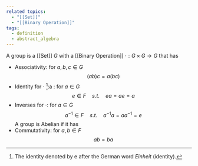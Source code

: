 ```yaml
---
related topics:
  - "[[Set]]"
  - "[[Binary Operation]]"
tags:
  - definition
  - abstract_algebra
---
```

A group is a [[Set]] $G$ with a [[Binary Operation]] $\cdot: G\times G\to G$ that has
- Associativity: for $a,b,c \in G$$$
	(ab)c = a(bc)$$
- Identity for $\cdot$ [^1]:a : for $a\in G$$$
	e\in F\quad s.t. \quad ea=ae=a$$
- Inverses for $\cdot$: for $a\in G$ $$a^{-1}\in F\quad s.t. \quad a^{-1}a=aa^{-1}=e$$
A group is Abelian if it has
- Commutativity: for $a,b\in F$ $$ab=ba$$
[^1]: The identity denoted by e after the German word _Einheit_ (identity).
